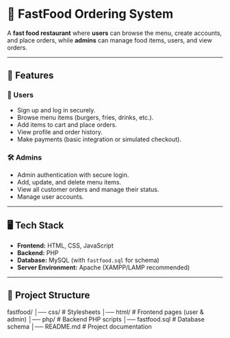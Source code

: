 # 🍔 FastFood Ordering System

A **fast food restaurant** where **users** can browse the menu, create accounts, and place orders, while **admins** can manage food items, users, and view orders.

---

## 🚀 Features

### 👤 Users
- Sign up and log in securely.
- Browse menu items (burgers, fries, drinks, etc.).
- Add items to cart and place orders.
- View profile and order history.
- Make payments (basic integration or simulated checkout).

### 🛠️ Admins
- Admin authentication with secure login.
- Add, update, and delete menu items.
- View all customer orders and manage their status.
- Manage user accounts.

---

## 🖥️ Tech Stack

- **Frontend:** HTML, CSS, JavaScript  
- **Backend:** PHP  
- **Database:** MySQL (with `fastfood.sql` for schema)  
- **Server Environment:** Apache (XAMPP/LAMP recommended)  

---

## 📂 Project Structure

fastfood/
│── css/ # Stylesheets
│── html/ # Frontend pages (user & admin)
│── php/ # Backend PHP scripts
│── fastfood.sql # Database schema
│── README.md # Project documentation
